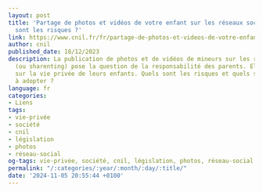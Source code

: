 ```yaml
---
layout: post
title: 'Partage de photos et vidéos de votre enfant sur les réseaux sociaux : quels
  sont les risques ?'
link: https://www.cnil.fr/fr/partage-de-photos-et-videos-de-votre-enfant-sur-les-reseaux-sociaux-quels-sont-les-risques
author: cnil
published_date: 18/12/2023
description: La publication de photos et de vidéos de mineurs sur les réseaux sociaux
  (ou sharenting) pose la question de la responsabilité des parents. Elle a des incidences
  sur la vie privée de leurs enfants. Quels sont les risques et quels sont les réflexes
  à adopter ?
language: fr
categories:
- Liens
tags:
- vie-privée
- société
- cnil
- législation
- photos
- réseau-social
og-tags: vie-privée, société, cnil, législation, photos, réseau-social
permalink: "/:categories/:year/:month/:day/:title/"
date: '2024-11-05 20:55:44 +0100'
---
```

